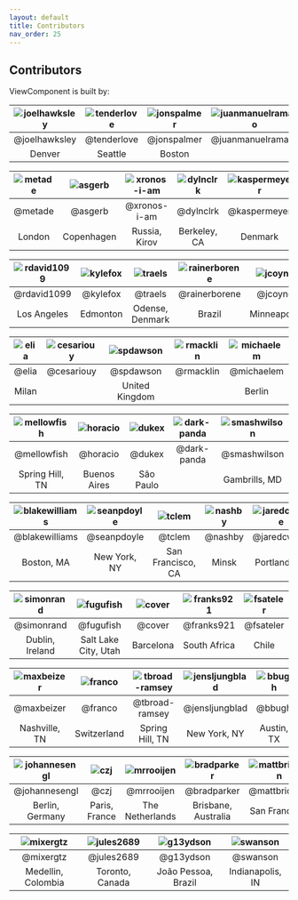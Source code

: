 ```yaml
---
layout: default
title: Contributors
nav_order: 25
---
```


## Contributors

ViewComponent is built by:

| ![joelhawksley](https://avatars.githubusercontent.com/joelhawksley?s=256) | ![tenderlove](https://avatars.githubusercontent.com/tenderlove?s=256) | ![jonspalmer](https://avatars.githubusercontent.com/jonspalmer?s=256) | ![juanmanuelramallo](https://avatars.githubusercontent.com/juanmanuelramallo?s=256) | ![vinistock](https://avatars.githubusercontent.com/vinistock?s=256) |
| :---: | :---: | :---: | :---: | :---: |
| @joelhawksley | @tenderlove | @jonspalmer | @juanmanuelramallo | @vinistock |
| Denver | Seattle | Boston |  | Toronto |

| ![metade](https://avatars.githubusercontent.com/metade?s=256) | ![asgerb](https://avatars.githubusercontent.com/asgerb?s=256) | ![xronos-i-am](https://avatars.githubusercontent.com/xronos-i-am?s=256) | ![dylnclrk](https://avatars.githubusercontent.com/dylnclrk?s=256) | ![kaspermeyer](https://avatars.githubusercontent.com/kaspermeyer?s=256) |
| :---: | :---: | :---: | :---: | :---: |
| @metade | @asgerb | @xronos-i-am | @dylnclrk | @kaspermeyer |
| London | Copenhagen | Russia, Kirov | Berkeley, CA | Denmark |

| ![rdavid1099](https://avatars.githubusercontent.com/rdavid1099?s=256) | ![kylefox](https://avatars.githubusercontent.com/kylefox?s=256) | ![traels](https://avatars.githubusercontent.com/traels?s=256) | ![rainerborene](https://avatars.githubusercontent.com/rainerborene?s=256) | ![jcoyne](https://avatars.githubusercontent.com/jcoyne?s=256) |
| :---: | :---: | :---: | :---: | :---: |
| @rdavid1099 | @kylefox | @traels | @rainerborene | @jcoyne |
| Los Angeles | Edmonton | Odense, Denmark | Brazil | Minneapolis |

| ![elia](https://avatars.githubusercontent.com/elia?s=256) | ![cesariouy](https://avatars.githubusercontent.com/cesariouy?s=256) | ![spdawson](https://avatars.githubusercontent.com/spdawson?s=256) | ![rmacklin](https://avatars.githubusercontent.com/rmacklin?s=256) | ![michaelem](https://avatars.githubusercontent.com/michaelem?s=256) |
| :---: | :---: | :---: | :---: | :---: |
| @elia | @cesariouy | @spdawson | @rmacklin | @michaelem |
| Milan |  | United Kingdom |  | Berlin |

| ![mellowfish](https://avatars.githubusercontent.com/mellowfish?s=256) | ![horacio](https://avatars.githubusercontent.com/horacio?s=256) | ![dukex](https://avatars.githubusercontent.com/dukex?s=256) | ![dark-panda](https://avatars.githubusercontent.com/dark-panda?s=256) | ![smashwilson](https://avatars.githubusercontent.com/smashwilson?s=256) |
| :---: | :---: | :---: | :---: | :---: |
| @mellowfish | @horacio | @dukex | @dark-panda | @smashwilson |
| Spring Hill, TN | Buenos Aires | São Paulo |  | Gambrills, MD |

| ![blakewilliams](https://avatars.githubusercontent.com/blakewilliams?s=256) | ![seanpdoyle](https://avatars.githubusercontent.com/seanpdoyle?s=256) | ![tclem](https://avatars.githubusercontent.com/tclem?s=256) | ![nashby](https://avatars.githubusercontent.com/nashby?s=256) | ![jaredcwhite](https://avatars.githubusercontent.com/jaredcwhite?s=256) |
| :---: | :---: | :---: | :---: | :---: |
| @blakewilliams | @seanpdoyle | @tclem | @nashby | @jaredcwhite |
| Boston, MA | New York, NY | San Francisco, CA | Minsk | Portland, OR |

| ![simonrand](https://avatars.githubusercontent.com/simonrand?s=256) | ![fugufish](https://avatars.githubusercontent.com/fugufish?s=256) | ![cover](https://avatars.githubusercontent.com/cover?s=256) | ![franks921](https://avatars.githubusercontent.com/franks921?s=256) | ![fsateler](https://avatars.githubusercontent.com/fsateler?s=256) |
| :---: | :---: | :---: | :---: | :---: |
| @simonrand | @fugufish | @cover | @franks921 | @fsateler |
| Dublin, Ireland | Salt Lake City, Utah | Barcelona | South Africa | Chile |

| ![maxbeizer](https://avatars.githubusercontent.com/maxbeizer?s=256) | ![franco](https://avatars.githubusercontent.com/franco?s=256) | ![tbroad-ramsey](https://avatars.githubusercontent.com/tbroad-ramsey?s=256) | ![jensljungblad](https://avatars.githubusercontent.com/jensljungblad?s=256) | ![bbugh](https://avatars.githubusercontent.com/bbugh?s=256) |
| :---: | :---: | :---: | :---: | :---: |
| @maxbeizer | @franco | @tbroad-ramsey | @jensljungblad | @bbugh |
| Nashville, TN | Switzerland | Spring Hill, TN | New York, NY | Austin, TX |

| ![johannesengl](https://avatars.githubusercontent.com/johannesengl?s=256) | ![czj](https://avatars.githubusercontent.com/czj?s=256) | ![mrrooijen](https://avatars.githubusercontent.com/mrrooijen?s=256) | ![bradparker](https://avatars.githubusercontent.com/bradparker?s=256) | ![mattbrictson](https://avatars.githubusercontent.com/mattbrictson?s=256) |
| :---: | :---: | :---: | :---: | :---: |
| @johannesengl | @czj | @mrrooijen | @bradparker | @mattbrictson |
| Berlin, Germany | Paris, France | The Netherlands | Brisbane, Australia | San Francisco |

| ![mixergtz](https://avatars.githubusercontent.com/mixergtz?s=256) | ![jules2689](https://avatars.githubusercontent.com/jules2689?s=256) | ![g13ydson](https://avatars.githubusercontent.com/g13ydson?s=256) | ![swanson](https://avatars.githubusercontent.com/swanson?s=256) |
| :---: | :---: | :---: | :---: |
| @mixergtz | @jules2689 | @g13ydson | @swanson |
| Medellin, Colombia | Toronto, Canada | João Pessoa, Brazil | Indianapolis, IN |
